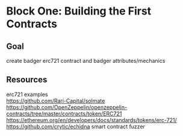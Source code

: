 # Block One: Building the First Contracts

## Goal
create badger erc721 contract and badger attributes/mechanics


## Resources

erc721 examples  
https://github.com/Rari-Capital/solmate  
https://github.com/OpenZeppelin/openzeppelin-contracts/tree/master/contracts/token/ERC721  
https://ethereum.org/en/developers/docs/standards/tokens/erc-721/  
https://github.com/crytic/echidna smart contract fuzzer
